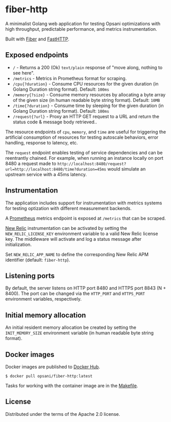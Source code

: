 # fiber-http

A minimalist Golang web application for testing Opsani optimizations with high
throughput, predictable performance, and metrics instrumentation.

Built with [Fiber](https://docs.gofiber.io/) and
[FastHTTP](https://github.com/valyala/fasthttp).

## Exposed endpoints

* `/` - Returns a 200 (Ok) `text/plain` response of "move along, nothing to see here".
* `/metrics` - Metrics in Prometheus format for scraping.
* `/cpu{?duration}` - Consume CPU resources for the given duration (in Golang
  Duration string format). Default: `100ms`
* `/memory{?size}` - Consume memory resources by allocating a byte array of the
  given size (in human readable byte string format). Default: `10MB`
* `/time{?duration}` - Consume time by sleeping for the given duration (in
  Golang Duration string format). Default: `100ms`
* `/request{?url}` - Proxy an HTTP GET request to a URL and return the status code & message body retrieved..

The resource endpoints of `cpu`, `memory`, and `time` are useful for triggering
the artificial consumption of resources for testing autoscale behaviors, error
handling, response to latency, etc.

The `request` endpoint enables testing of service dependencies and can be reentrantly
chained. For example, when running an instance locally on port 8480 a request made
to `http://localhost:8480/request?url=http://localhost:8480/time?duration=45ms` would
simulate an upstream service with a 45ms latency.

## Instrumentation

The application includes support for instrumentation with metrics systems for
testing optization with different measurement backends.

A [Prometheus](https://prometheus.io/) metrics endpoint is exposed at `/metrics`
that can be scraped.

[New Relic](https://newrelic.com/) instrumentation can be activated by setting
the `NEW_RELIC_LICENSE_KEY` environment variable to a valid New Relic license
key. The middleware will activate and log a status message after initialization.

Set `NEW_RELIC_APP_NAME` to define the corresponding New Relic APM identifier (default: `fiber-http`).

## Listening ports

By default, the server listens on HTTP port 8480 and HTTPS port 8843 (N + 8400). The port can be changed via the `HTTP_PORT` and `HTTPS_PORT` environment variables, respectively.

## Initial memory allocation

An initial resident memory allocation be created by setting the `INIT_MEMORY_SIZE` environment variable (in human readable byte string format).

## Docker images

Docker images are published to [Docker
Hub](https://hub.docker.com/r/opsani/fiber-http).

```console
$ docker pull opsani/fiber-http:latest
```

Tasks for working with the container image are in the [Makefile](Makefile).

## License

Distributed under the terms of the Apache 2.0 license.
